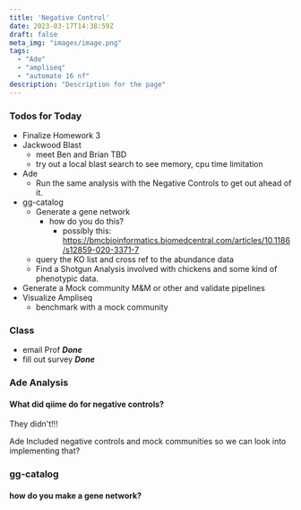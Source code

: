 ```yaml
---
title: 'Negative Control'
date: 2023-03-17T14:38:59Z
draft: false
meta_img: "images/image.png"
tags:
  - "Ade"
  - "ampliseq"
  - "automate 16 nf"
description: "Description for the page"
---
```


### Todos for Today

- Finalize Homework 3
- Jackwood Blast
  - meet Ben and Brian TBD
  - try out a local blast search to see memory, cpu time limitation
- Ade
  - Run the same analysis with the Negative Controls to get out ahead of it. 
- gg-catalog
  - Generate a gene network 
    - how do you do this?
      - possibly this: https://bmcbioinformatics.biomedcentral.com/articles/10.1186/s12859-020-3371-7
  - query the KO list and cross ref to the abundance data
  - Find a Shotgun Analysis involved with chickens and some kind of phenotypic data.
- Generate a Mock community M&M or other and validate pipelines
- Visualize Ampliseq
  - benchmark with a mock community
  
### Class

- email Prof ***Done***
- fill out survey ***Done***

### Ade Analysis

#### What did qiime do for negative controls?

They didn't!!! 

Ade Included negative controls and mock communities so we can look into implementing that?







### gg-catalog

#### how do you make a gene network?